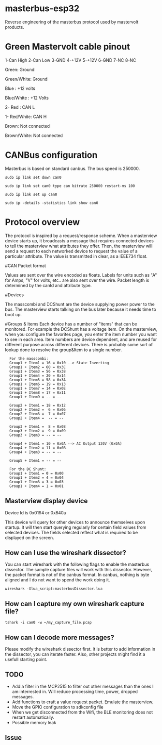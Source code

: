 # masterbus-esp32
Reverse engineering of the masterbus protocol used by mastervolt products. 

# Green Mastervolt cable pinout

1-Can High
2-Can Low
3-GND
4-+12V
5-+12V
6-GND
7-NC
8-NC

Green: Ground

Green/White: Ground

Blue	: +12 volts

Blue/White : +12 Volts

2- Red	: CAN L

1- Red/White: CAN H

Brown: Not connected

Brown/White: Not connected


# CANBus configuration

Masterbus is based on standard canbus. The bus speed is 250000. 

`sudo ip link set down can0`

`sudo ip link set can0 type can bitrate 250000 restart-ms 100`

`sudo ip link set up can0`

`sudo ip -details -statistics link show can0`



# Protocol overview 

The protocol is inspired by a request/response scheme. When a masterview device starts up, it broadcasts a message that requires connected devices to tell the masterview what attributes they offer. Then, the masterview will send a request to each networked device to request the value of a particular attribute. The value is transmitted in clear, as a IEEE734 float. 


#CAN Packet format

Values are sent over the wire encoded as floats. Labels for units such as "A" for Amps, "V" for volts, etc.. are also sent over the wire. Packet length is determined by the canId and attribute type. 

#Devices

The masscombi and DCShunt are the device supplying power power to the bus. The masterview starts talking on the bus later because it needs time to boot up.

#Groups & Items
Each device has a number of "items" that can be monitored. For example the DCShunt has a voltage item. On the masterview, when you configure the favorites page, you enter the item number you want to see in each area. Item numbers are device dependent, and are reused for different purpose across different devices.
There is probably some sort of lookup done to resolve the group&Item to a single number.

      For the masscombi:
      Group1 + Item1 = 16 = 0x10 --> State Inverting
      Group1 + Item2 = 60 = 0x3C
      Group1 + Item3 = 56 = 0x38
      Group1 + Item4 = 20 = 0x14
      Group1 + Item5 = 58 = 0x3A
      Group1 + Item6 = 19 = 0x13
      Group1 + Item7 = 14 = 0x0E
      Group1 + Item8 = 17 = 0x11
      Group1 + Item9 = -- = --
      
      Group2 + Item1 = 18 = 0x12
      Group2 + Item2 =  6 = 0x06
      Group2 + Item3 =  7 = 0x07
      Group2 + Item4 =  -- = --
      
      Group3 + Item1 =  8 = 0x08
      Group3 + Item2 =  9 = 0x09
      Group3 + Item3 = -- = --
      
      Group4 + Item1 = 10 = 0x0A --> AC Output 120V (0x0A)
      Group4 + Item2 = 11 = 0x0B
      Group4 + Item3 = -- = --
      
      Group5 + Item1 = -- = --
      
      For the DC Shunt:
      Group1 + Item1 = 0 = 0x00
      Group1 + Item2 = 4 = 0x04
      Group1 + Item3 = 3 = 0x03
      Group1 + Item4 = 1 = 0x01


## Masterview display device
Device Id is 0x0194 or 0x840a

This device will query for other devices to announce themselves upon startup. It will then start querying regularly for certain field values from selected devices. The fields selected reflect what is required to be displayed on the screen.

How can I use the wireshark dissector?
----
You can start wireshark with the following flags to enable the masterbus dissector. The sample capture files will work with this dissector. However, the packet format is not of the canbus format. In canbus, nothing is byte aligned and I do not want to spend the work doing it.

`wireshark -Xlua_script:masterbusDissector.lua`

How can I capture my own wireshark capture file?
---
`tshark -i can0 -w ~/my_capture_file.pcap`

How can I decode more messages?
---
Please modify the wireshark dissector first. It is better to add information in the dissector, you can iterate faster. Also, other projects might find it a usefull starting point.

TODO
---

* Add a filter in the MCP2515 to filter out other messages than the ones I am interrested in. Will reduce processing time, power, dropped messages.
* Add functions to craft a value request packet. Emulate the masterview.
* Move the GPIO configuration to sdkconfig file
* When we get disconnected from the Wifi, the BLE monitoring does not restart automatically. 
* Possible memory leak

Issue
---

